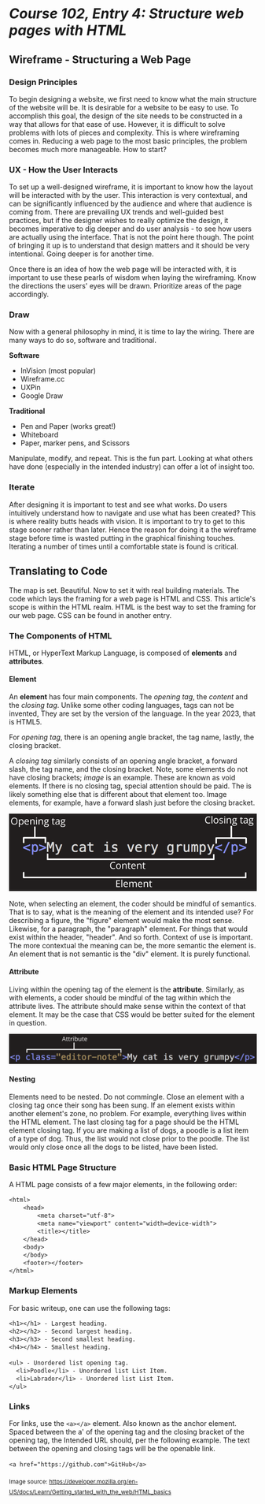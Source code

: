 # *Course 102, Entry 4: Structure web pages with HTML*

## Wireframe - Structuring a Web Page

### Design Principles

To begin designing a website, we first need to know what the main structure of the website will be. It is desirable for a website to be easy to use. To accomplish this goal, the design of the site needs to be constructed in a way that allows for that ease of use. However, it is difficult to solve problems with lots of pieces and complexity. This is where wireframing comes in. Reducing a web page to the most basic principles, the problem becomes much more manageable. How to start?

### UX - How the User Interacts

To set up a well-designed wireframe, it is important to know how the layout will be interacted with by the user. This interaction is very contextual, and can be significantly influenced by the audience and where that audience is coming from. There are prevailing UX trends and well-guided best practices, but if the designer wishes to really optimize the design, it becomes imperative to dig deeper and do user analysis - to see how users are actually using the interface. That is not the point here though. The point of bringing it up is to understand that design matters and it should be very intentional. Going deeper is for another time.

Once there is an idea of how the web page will be interacted with, it is important to use these pearls of wisdom when laying the wireframing. Know the directions the users' eyes will be drawn. Prioritize areas of the page accordingly.

### Draw

Now with a general philosophy in mind, it is time to lay the wiring. There are many ways to do so, software and traditional.

**Software**

+ InVision (most popular)
+ Wireframe.cc
+ UXPin
+ Google Draw

**Traditional**

+ Pen and Paper (works great!)
+ Whiteboard
+ Paper, marker pens, and Scissors

Manipulate, modify, and repeat. This is the fun part. Looking at what others have done (especially in the intended industry) can offer a lot of insight too.

### Iterate

After designing it is important to test and see what works. Do users intuitively understand how to navigate and use what has been created? This is where reality butts heads with vision. It is important to try to get to this stage sooner rather than later. Hence the reason for doing it a the wireframe stage before time is wasted putting in the graphical finishing touches. Iterating a number of times until a comfortable state is found is critical.

## Translating to Code

The map is set. Beautiful. Now to set it with real building materials. The code which lays the framing for a web page is HTML and CSS. This article's scope is within the HTML realm. HTML is the best way to set the framing for our web page. CSS can be found in another entry.

### The Components of HTML

HTML, or HyperText Markup Language, is composed of **elements** and **attributes**.

#### Element

An **element** has four main components. The *opening tag*, the *content* and the *closing tag*. Unlike some other coding languages, tags can not be invented, They are set by the version of the language. In the year 2023, that is HTML5.

For *opening tag*, there is an opening angle bracket, the tag name, lastly, the closing bracket.

A *closing tag* similarly consists of an opening angle bracket, a forward slash, the tag name, and the closing bracket. Note, some elements do not have closing brackets; *image* is an example. These are known as void elements. If there is no closing tag, special attention should be paid. The is likely something else that is different about that element too. Image elements, for example, have a forward slash just before the closing bracket.

![HTML Element Illustrated](https://raw.githubusercontent.com/Bradley-Hower/reading-notes/main/element-structure.png)

Note, when selecting an element, the coder should be mindful of semantics. That is to say, what is the meaning of the element and its intended use? For describing a figure, the "figure" element would make the most sense. Likewise, for a paragraph, the "paragraph" element. For things that would exist within the header, "header". And so forth. Context of use is important. The more contextual the meaning can be, the more semantic the element is. An element that is not semantic is the "div" element. It is purely functional.

#### Attribute

Living within the opening tag of the element is the **attribute**. Similarly, as with elements, a coder should be mindful of the tag within which the attribute lives. The attribute should make sense within the context of that element. It may be the case that CSS would be better suited for the element in question. 

![HTML Atttribute Illustrated](https://raw.githubusercontent.com/Bradley-Hower/reading-notes/main/attribute-structure.png)

#### Nesting

Elements need to be nested. Do not commingle. Close an element with a closing tag once their song has been sung. If an element exists within another element's zone, no problem. For example, everything lives within the HTML element. The last closing tag for a page should be the HTML element closing tag. If you are making a list of dogs, a poodle is a list item of a type of dog. Thus, the list would not close prior to the poodle. The list would only close once all the dogs to be listed, have been listed.

### Basic HTML Page Structure

A HTML page consists of a few major elements, in the following order:

```
<html>
    <head>
        <meta charset="utf-8">
        <meta name="viewport" content="width=device-width">
        <title></title>
    </head>
    <body>
    </body>
    <footer></footer>
</html>
```

### Markup Elements

For basic writeup, one can use the following tags:

```
<h1></h1> - Largest heading.
<h2></h2> - Second largest heading.
<h3></h3> - Second smallest heading.
<h4></h4> - Smallest heading.

<ul> - Unordered list opening tag.
  <li>Poodle</li> - Unordered list List Item.
  <li>Labrador</li> - Unordered list List Item.
</ul>
```

### Links

For links, use the `<a></a>` element. Also known as the anchor element. Spaced between the a' of the opening tag and the closing bracket of the opening tag, the Intended URL should, per the following example. The text between the opening and closing tags will be the openable link.

`<a href="https://github.com">GitHub</a>`

<sub>Image source: https://developer.mozilla.org/en-US/docs/Learn/Getting_started_with_the_web/HTML_basics</sub>